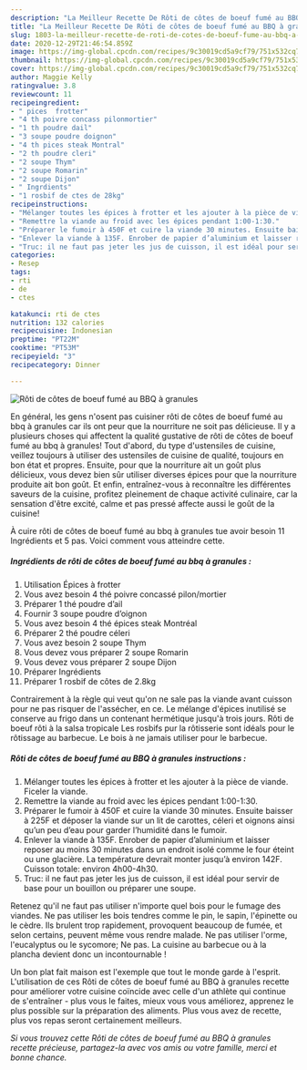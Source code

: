 ```yaml
---
description: "La Meilleur Recette De Rôti de côtes de boeuf fumé au BBQ à granules"
title: "La Meilleur Recette De Rôti de côtes de boeuf fumé au BBQ à granules"
slug: 1803-la-meilleur-recette-de-roti-de-cotes-de-boeuf-fume-au-bbq-a-granules
date: 2020-12-29T21:46:54.859Z
image: https://img-global.cpcdn.com/recipes/9c30019cd5a9cf79/751x532cq70/roti-de-cotes-de-boeuf-fume-au-bbq-a-granules-photo-principale-de-la-recette.jpg
thumbnail: https://img-global.cpcdn.com/recipes/9c30019cd5a9cf79/751x532cq70/roti-de-cotes-de-boeuf-fume-au-bbq-a-granules-photo-principale-de-la-recette.jpg
cover: https://img-global.cpcdn.com/recipes/9c30019cd5a9cf79/751x532cq70/roti-de-cotes-de-boeuf-fume-au-bbq-a-granules-photo-principale-de-la-recette.jpg
author: Maggie Kelly
ratingvalue: 3.8
reviewcount: 11
recipeingredient:
- " pices  frotter"
- "4 th poivre concass pilonmortier"
- "1 th poudre dail"
- "3 soupe poudre doignon"
- "4 th pices steak Montral"
- "2 th poudre cleri"
- "2 soupe Thym"
- "2 soupe Romarin"
- "2 soupe Dijon"
- " Ingrdients"
- "1 rosbif de ctes de 28kg"
recipeinstructions:
- "Mélanger toutes les épices à frotter et les ajouter à la pièce de viande. Ficeler la viande."
- "Remettre la viande au froid avec les épices pendant 1:00-1:30."
- "Préparer le fumoir à 450F et cuire la viande 30 minutes. Ensuite baisser à 225F et déposer la viande sur un lit de carottes, céleri et oignons ainsi qu’un peu d’eau pour garder l’humidité dans le fumoir."
- "Enlever la viande à 135F. Enrober de papier d’aluminium et laisser reposer au moins 30 minutes dans un endroit isolé comme le four éteint ou une glacière. La température devrait monter jusqu’à environ 142F. Cuisson totale: environ 4h00-4h30."
- "Truc: il ne faut pas jeter les jus de cuisson, il est idéal pour servir de base pour un bouillon ou préparer une soupe."
categories:
- Resep
tags:
- rti
- de
- ctes

katakunci: rti de ctes 
nutrition: 132 calories
recipecuisine: Indonesian
preptime: "PT22M"
cooktime: "PT53M"
recipeyield: "3"
recipecategory: Dinner

---
```



![Rôti de côtes de boeuf fumé au BBQ à granules](https://img-global.cpcdn.com/recipes/9c30019cd5a9cf79/751x532cq70/roti-de-cotes-de-boeuf-fume-au-bbq-a-granules-photo-principale-de-la-recette.jpg)

En général, les gens n'osent pas cuisiner rôti de côtes de boeuf fumé au bbq à granules car ils ont peur que la nourriture ne soit pas délicieuse. Il y a plusieurs choses qui affectent la qualité gustative de rôti de côtes de boeuf fumé au bbq à granules! Tout d'abord, du type d'ustensiles de cuisine, veillez toujours à utiliser des ustensiles de cuisine de qualité, toujours en bon état et propres. Ensuite, pour que la nourriture ait un goût plus délicieux, vous devez bien sûr utiliser diverses épices pour que la nourriture produite ait bon goût. Et enfin, entraînez-vous à reconnaître les différentes saveurs de la cuisine, profitez pleinement de chaque activité culinaire, car la sensation d'être excité, calme et pas pressé affecte aussi le goût de la cuisine!

<!--inarticleads1-->

À cuire rôti de côtes de boeuf fumé au bbq à granules tue avoir besoin 11 Ingrédients et 5 pas. Voici comment vous atteindre cette.

##### Ingrédients de rôti de côtes de boeuf fumé au bbq à granules :

1. Utilisation  Épices à frotter
1. Vous avez besoin 4 thé poivre concassé pilon/mortier
1. Préparer 1 thé poudre d’ail
1. Fournir 3 soupe poudre d’oignon
1. Vous avez besoin 4 thé épices steak Montréal
1. Préparer 2 thé poudre céleri
1. Vous avez besoin 2 soupe Thym
1. Vous devez vous préparer 2 soupe Romarin
1. Vous devez vous préparer 2 soupe Dijon
1. Préparer  Ingrédients
1. Préparer 1 rosbif de côtes de 2.8kg


Contrairement à la règle qui veut qu&#39;on ne sale pas la viande avant cuisson pour ne pas risquer de l&#39;assécher, en ce. Le mélange d&#39;épices inutilisé se conserve au frigo dans un contenant hermétique jusqu&#39;à trois jours. Rôti de boeuf rôti à la salsa tropicale Les rosbifs pur la rôtisserie sont idéals pour le rôtissage au barbecue. Le bois à ne jamais utiliser pour le barbecue. 

<!--inarticleads2-->

##### Rôti de côtes de boeuf fumé au BBQ à granules instructions :

1. Mélanger toutes les épices à frotter et les ajouter à la pièce de viande. Ficeler la viande.
1. Remettre la viande au froid avec les épices pendant 1:00-1:30.
1. Préparer le fumoir à 450F et cuire la viande 30 minutes. Ensuite baisser à 225F et déposer la viande sur un lit de carottes, céleri et oignons ainsi qu’un peu d’eau pour garder l’humidité dans le fumoir.
1. Enlever la viande à 135F. Enrober de papier d’aluminium et laisser reposer au moins 30 minutes dans un endroit isolé comme le four éteint ou une glacière. La température devrait monter jusqu’à environ 142F. Cuisson totale: environ 4h00-4h30.
1. Truc: il ne faut pas jeter les jus de cuisson, il est idéal pour servir de base pour un bouillon ou préparer une soupe.


Retenez qu&#39;il ne faut pas utiliser n&#39;importe quel bois pour le fumage des viandes. Ne pas utiliser les bois tendres comme le pin, le sapin, l&#39;épinette ou le cèdre. Ils brulent trop rapidement, provoquent beaucoup de fumée, et selon certains, peuvent même vous rendre malade. Ne pas utiliser l&#39;orme, l&#39;eucalyptus ou le sycomore; Ne pas. La cuisine au barbecue ou à la plancha devient donc un incontournable ! 

<!--inarticleads1-->

<p>
Un bon plat fait maison est l'exemple que tout le monde garde à l'esprit. L'utilisation de ces Rôti de côtes de boeuf fumé au BBQ à granules recette pour améliorer votre cuisine coïncide avec celle d'un athlète qui continue de s'entraîner - plus vous le faites, mieux vous vous améliorez, apprenez le plus possible sur la préparation des aliments. Plus vous avez de recette, plus vos repas seront certainement meilleurs.
</p>

<p>
<i>Si vous trouvez cette Rôti de côtes de boeuf fumé au BBQ à granules recette précieuse, partagez-la avec vos amis ou votre famille, merci et bonne chance.</i>
</p>
